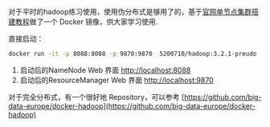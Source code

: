 对于平时的hadoop练习使用，使用伪分布式是够用了的，基于[官网单节点集群搭建教程](https://hadoop.apache.org/docs/stable/hadoop-project-dist/hadoop-common/SingleCluster.html)做了一个 Docker 镜像，供大家学习使用.

直接启动：

```bash
docker run -it -p 8088:8088 -p 9870:9870  5200710/hadoop:3.2.1-preudo
```

1. 启动后的NameNode Web 界面 [http://localhost:8088](http://localhost:8088)
2. 启动后的ResourceManager Web 界面 [http://localhost:9870](http://localhost:9870)

对于完全分布式，有一个很好地 Repository，可以参考 [https://github.com/big-data-europe/docker-hadoop](https://github.com/big-data-europe/docker-hadoop)

